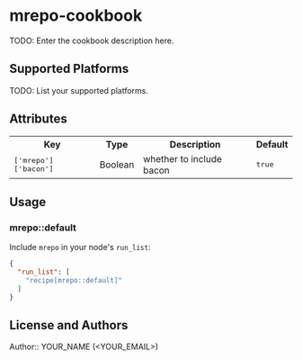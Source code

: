 # mrepo-cookbook

TODO: Enter the cookbook description here.

## Supported Platforms

TODO: List your supported platforms.

## Attributes

<table>
  <tr>
    <th>Key</th>
    <th>Type</th>
    <th>Description</th>
    <th>Default</th>
  </tr>
  <tr>
    <td><tt>['mrepo']['bacon']</tt></td>
    <td>Boolean</td>
    <td>whether to include bacon</td>
    <td><tt>true</tt></td>
  </tr>
</table>

## Usage

### mrepo::default

Include `mrepo` in your node's `run_list`:

```json
{
  "run_list": [
    "recipe[mrepo::default]"
  ]
}
```

## License and Authors

Author:: YOUR_NAME (<YOUR_EMAIL>)
